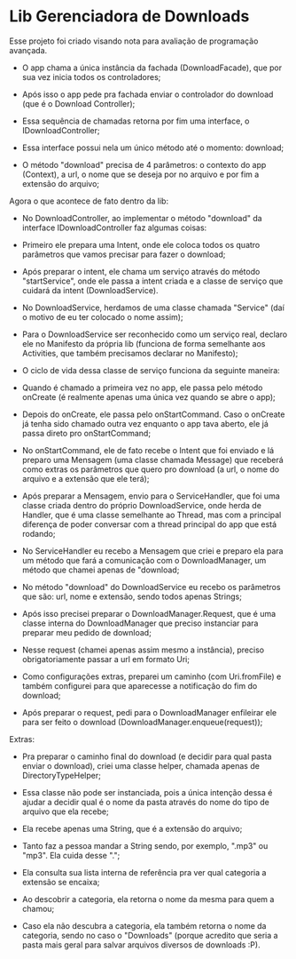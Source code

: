 # Lib Gerenciadora de Downloads

Esse projeto foi criado visando nota para avaliação de programação avançada.

- O app chama a única instância da fachada (DownloadFacade), que por sua vez inicia todos os controladores;
- Após isso o app pede pra fachada enviar o controlador do download (que é o Download Controller);
- Essa sequência de chamadas retorna por fim uma interface, o IDownloadController;
- Essa interface possui nela um único método até o momento: download;
- O método "download" precisa de 4 parâmetros: o contexto do app (Context), a url, o nome que se deseja por no arquivo e por fim a extensão do arquivo;

Agora o que acontece de fato dentro da lib:
- No DownloadController, ao implementar o método "download" da interface IDownloadController faz algumas coisas:
- Primeiro ele prepara uma Intent, onde ele coloca todos os quatro parâmetros que vamos precisar para fazer o download;
- Após preparar o intent, ele chama um serviço através do método "startService", onde ele passa a intent criada e a classe de serviço que cuidará da intent (DownloadService).
- No DownloadService, herdamos de uma classe chamada "Service" (daí o motivo de eu ter colocado o nome assim);
- Para o DownloadService ser reconhecido como um serviço real, declaro ele no Manifesto da própria lib (funciona de forma semelhante aos Activities, que também precisamos declarar no Manifesto);
- O ciclo de vida dessa classe de serviço funciona da seguinte maneira:
- Quando é chamado a primeira vez no app, ele passa pelo método onCreate (é realmente apenas uma única vez quando se abre o app);
- Depois do onCreate, ele passa pelo onStartCommand. Caso o onCreate já tenha sido chamado outra vez enquanto o app tava aberto, ele já passa direto pro onStartCommand;
- No onStartCommand, ele de fato recebe o Intent que foi enviado e lá preparo uma Mensagem (uma classe chamada Message) que receberá como extras os parâmetros que quero pro download (a url, o nome do arquivo e a extensão que ele terá);
- Após preparar a Mensagem, envio para o ServiceHandler, que foi uma classe criada dentro do próprio DownloadService, onde herda de Handler, que é uma classe semelhante ao Thread, mas com a principal diferença de poder conversar com a thread principal do app que está rodando;
- No ServiceHandler eu recebo a Mensagem que criei e preparo ela para um método que fará a comunicação com o DownloadManager, um método que chamei apenas de "download;
- No método "download" do DownloadService eu recebo os parâmetros que são: url, nome e extensão, sendo todos apenas Strings;
- Após isso precisei preparar o DownloadManager.Request, que é uma classe interna do DownloadManager que preciso instanciar para preparar meu pedido de download;
- Nesse request (chamei apenas assim mesmo a instância), preciso obrigatoriamente passar a url em formato Uri;
- Como configurações extras, preparei um caminho (com Uri.fromFile) e também configurei para que aparecesse a notificação do fim do download;
- Após preparar o request, pedi para o DownloadManager enfileirar ele para ser feito o download (DownloadManager.enqueue(request));

Extras:
- Pra preparar o caminho final do download (e decidir para qual pasta enviar o download), criei uma classe helper, chamada apenas de DirectoryTypeHelper;
- Essa classe não pode ser instanciada, pois a única intenção dessa é ajudar a decidir qual é o nome da pasta através do nome do tipo de arquivo que ela recebe;
- Ela recebe apenas uma String, que é a extensão do arquivo;
- Tanto faz a pessoa mandar a String sendo, por exemplo, ".mp3" ou "mp3". Ela cuida desse ".";
- Ela consulta sua lista interna de referência pra ver qual categoria a extensão se encaixa;
- Ao descobrir a categoria, ela retorna o nome da mesma para quem a chamou;
- Caso ela não descubra a categoria, ela também retorna o nome da categoria, sendo no caso o "Downloads" (porque acredito que seria a pasta mais geral para salvar arquivos diversos de downloads :P).